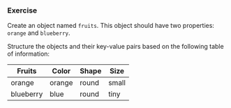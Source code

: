 ### Exercise

Create an object named `fruits`. This object should have two properties: `orange` and `blueberry`.

Structure the objects and their key-value pairs based on the following table of information:

| Fruits    | Color  | Shape | Size  |
| --------- | ------ | ----- | ----- |
| orange    | orange | round | small |
| blueberry | blue   | round | tiny  |
